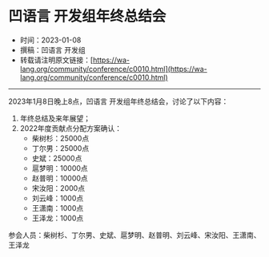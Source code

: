 # 凹语言 开发组年终总结会

- 时间：2023-01-08
- 撰稿：凹语言 开发组
- 转载请注明原文链接：[https://wa-lang.org/community/conference/c0010.html](https://wa-lang.org/community/conference/c0010.html)

---

2023年1月8日晚上8点，凹语言 开发组年终总结会，讨论了以下内容：

1. 年终总结及来年展望；
1. 2022年度贡献点分配方案确认：
    - 柴树杉：25000点
    - 丁尔男：25000点
    - 史斌：25000点
    - 扈梦明：10000点
    - 赵普明：10000点
    - 宋汝阳：2000点
    - 刘云峰：1000点
    - 王潇南：1000点
    - 王泽龙：1000点

参会人员：柴树杉、丁尔男、史斌、扈梦明、赵普明、刘云峰、宋汝阳、王潇南、王泽龙
